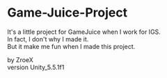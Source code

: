 # Game-Juice-Project
It's a little project for GameJuice when I work for IGS.  
In fact, I don't why I made it.  
But it make me fun when I made this project.  

by ZroeX  
version Unity_5.5.1f1
